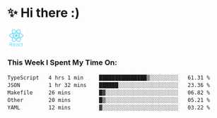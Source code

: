 <h1 align="left">✨ Hi there :)</h1>

  <a href="https://reactjs.org/" target="_blank" rel="noreferrer">   
    <img src="https://raw.githubusercontent.com/devicons/devicon/master/icons/react/react-original-wordmark.svg" alt="react" width="40"     
    height="40"/></a>
 
<h3 align="left">This Week I Spent My Time On:</h3>
<!--START_SECTION:waka-->

```txt
TypeScript   4 hrs 1 min     ███████████████▒░░░░░░░░░   61.31 %
JSON         1 hr 32 mins    ██████░░░░░░░░░░░░░░░░░░░   23.36 %
Makefile     26 mins         █▓░░░░░░░░░░░░░░░░░░░░░░░   06.82 %
Other        20 mins         █▒░░░░░░░░░░░░░░░░░░░░░░░   05.21 %
YAML         12 mins         ▓░░░░░░░░░░░░░░░░░░░░░░░░   03.22 %
```

<!--END_SECTION:waka-->

